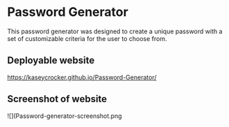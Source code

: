 # Password Generator

This password generator was designed to create a unique password with a set of customizable criteria for the user to choose from.

## Deployable website

https://kaseycrocker.github.io/Password-Generator/

## Screenshot of website

![](Password-generator-screenshot.png

